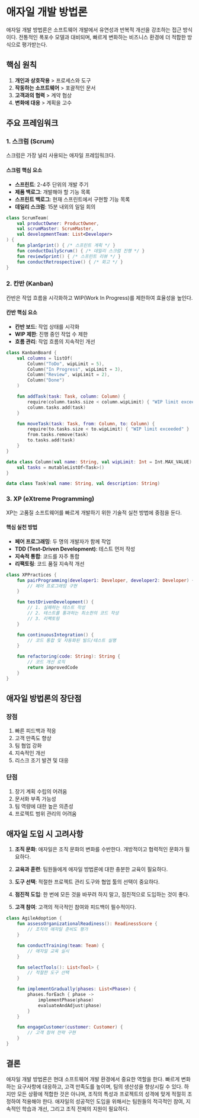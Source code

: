 # 애자일 개발 방법론

애자일 개발 방법론은 소프트웨어 개발에서 유연성과 반복적 개선을 강조하는 접근 방식이다. 전통적인 폭포수 모델과 대비되며, 빠르게 변화하는 비즈니스 환경에 더 적합한 방식으로 평가받는다.

## 핵심 원칙

1. **개인과 상호작용** > 프로세스와 도구
2. **작동하는 소프트웨어** > 포괄적인 문서
3. **고객과의 협력** > 계약 협상
4. **변화에 대응** > 계획을 고수

## 주요 프레임워크

### 1. 스크럼 (Scrum)

스크럼은 가장 널리 사용되는 애자일 프레임워크다.

#### 스크럼 핵심 요소

- **스프린트**: 2-4주 단위의 개발 주기
- **제품 백로그**: 개발해야 할 기능 목록
- **스프린트 백로그**: 현재 스프린트에서 구현할 기능 목록
- **데일리 스크럼**: 15분 내외의 일일 회의

```kotlin
class ScrumTeam(
    val productOwner: ProductOwner,
    val scrumMaster: ScrumMaster,
    val developmentTeam: List<Developer>
) {
    fun planSprint() { /* 스프린트 계획 */ }
    fun conductDailyScrum() { /* 데일리 스크럼 진행 */ }
    fun reviewSprint() { /* 스프린트 리뷰 */ }
    fun conductRetrospective() { /* 회고 */ }
}
```

### 2. 칸반 (Kanban)

칸반은 작업 흐름을 시각화하고 WIP(Work In Progress)를 제한하여 효율성을 높인다.

#### 칸반 핵심 요소

- **칸반 보드**: 작업 상태를 시각화
- **WIP 제한**: 진행 중인 작업 수 제한
- **흐름 관리**: 작업 흐름의 지속적인 개선

```kotlin
class KanbanBoard {
    val columns = listOf(
        Column("ToDo", wipLimit = 5),
        Column("In Progress", wipLimit = 3),
        Column("Review", wipLimit = 2),
        Column("Done")
    )

    fun addTask(task: Task, column: Column) {
        require(column.tasks.size < column.wipLimit) { "WIP limit exceeded" }
        column.tasks.add(task)
    }

    fun moveTask(task: Task, from: Column, to: Column) {
        require(to.tasks.size < to.wipLimit) { "WIP limit exceeded" }
        from.tasks.remove(task)
        to.tasks.add(task)
    }
}

data class Column(val name: String, val wipLimit: Int = Int.MAX_VALUE) {
    val tasks = mutableListOf<Task>()
}

data class Task(val name: String, val description: String)
```

### 3. XP (eXtreme Programming)

XP는 고품질 소프트웨어를 빠르게 개발하기 위한 기술적 실천 방법에 중점을 둔다.

#### 핵심 실천 방법

- **페어 프로그래밍**: 두 명의 개발자가 함께 작업
- **TDD (Test-Driven Development)**: 테스트 먼저 작성
- **지속적 통합**: 코드를 자주 통합
- **리팩토링**: 코드 품질 지속적 개선

```kotlin
class XPPractices {
    fun pairProgramming(developer1: Developer, developer2: Developer) {
        // 페어 프로그래밍 구현
    }

    fun testDrivenDevelopment() {
        // 1. 실패하는 테스트 작성
        // 2. 테스트를 통과하는 최소한의 코드 작성
        // 3. 리팩토링
    }

    fun continuousIntegration() {
        // 코드 통합 및 자동화된 빌드/테스트 실행
    }

    fun refactoring(code: String): String {
        // 코드 개선 로직
        return improvedCode
    }
}
```

## 애자일 방법론의 장단점

### 장점

1. 빠른 피드백과 적응
2. 고객 만족도 향상
3. 팀 협업 강화
4. 지속적인 개선
5. 리스크 조기 발견 및 대응

### 단점

1. 장기 계획 수립의 어려움
2. 문서화 부족 가능성
3. 팀 역량에 대한 높은 의존성
4. 프로젝트 범위 관리의 어려움

## 애자일 도입 시 고려사항

1. **조직 문화**: 애자일은 조직 문화의 변화를 수반한다. 개방적이고 협력적인 문화가 필요하다.

2. **교육과 훈련**: 팀원들에게 애자일 방법론에 대한 충분한 교육이 필요하다.

3. **도구 선택**: 적절한 프로젝트 관리 도구와 협업 툴의 선택이 중요하다.

4. **점진적 도입**: 한 번에 모든 것을 바꾸려 하지 말고, 점진적으로 도입하는 것이 좋다.

5. **고객 참여**: 고객의 적극적인 참여와 피드백이 필수적이다.

```kotlin
class AgileAdoption {
    fun assessOrganizationalReadiness(): ReadinessScore {
        // 조직의 애자일 준비도 평가
    }

    fun conductTraining(team: Team) {
        // 애자일 교육 실시
    }

    fun selectTools(): List<Tool> {
        // 적절한 도구 선택
    }

    fun implementGradually(phases: List<Phase>) {
        phases.forEach { phase ->
            implementPhase(phase)
            evaluateAndAdjust(phase)
        }
    }

    fun engageCustomer(customer: Customer) {
        // 고객 참여 전략 구현
    }
}
```

## 결론

애자일 개발 방법론은 현대 소프트웨어 개발 환경에서 중요한 역할을 한다. 빠르게 변화하는 요구사항에 대응하고, 고객 만족도를 높이며, 팀의 생산성을 향상시킬 수 있다. 하지만 모든 상황에 적합한 것은 아니며, 조직의 특성과 프로젝트의 성격에 맞게 적절히 조정하여 적용해야 한다. 애자일의 성공적인 도입을 위해서는 팀원들의 적극적인 참여, 지속적인 학습과 개선, 그리고 조직 전체의 지원이 필요하다.
